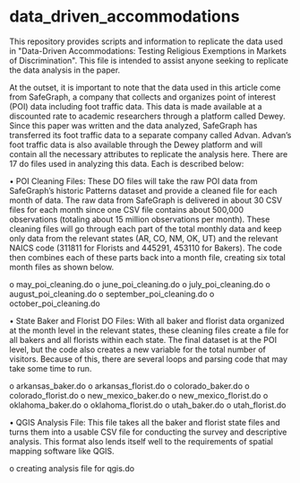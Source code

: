 # data_driven_accommodations
This repository provides scripts and information to replicate the data used in "Data-Driven Accommodations: Testing Religious Exemptions in Markets of Discrimination". This file is intended to assist anyone seeking to replicate the data analysis in the paper.

At the outset, it is important to note that the data used in this article come from SafeGraph, a company that collects and organizes point of interest (POI) data including foot traffic data. This data is made available at a discounted rate to academic researchers through a platform called Dewey. Since this paper was written and the data analyzed, SafeGraph has transferred its foot traffic data to a separate company called Advan. Advan’s foot traffic data is also available through the Dewey platform and will contain all the necessary attributes to replicate the analysis here. There are 17 do files used in analyzing this data. Each is described below:

•	POI Cleaning Files: These DO files will take the raw POI data from SafeGraph’s historic Patterns dataset and provide a cleaned file for each month of data. The raw data from SafeGraph is delivered in about 30 CSV files for each month since one CSV file contains about 500,000 observations (totaling about 15 million observations per month). These cleaning files will go through each part of the total monthly data and keep only data from the relevant states (AR, CO, NM, OK, UT) and the relevant NAICS code (311811 for Florists and 445291, 453110 for Bakers). The code then combines each of these parts back into a month file, creating six total month files as shown below.

o	may_poi_cleaning.do
o	june_poi_cleaning.do
o	july_poi_cleaning.do
o	august_poi_cleaning.do
o	september_poi_cleaning.do
o	october_poi_cleaning.do

•	State Baker and Florist DO Files: With all baker and florist data organized at the month level in the relevant states, these cleaning files create a file for all bakers and all florists within each state. The final dataset is at the POI level, but the code also creates a new variable for the total number of visitors. Because of this, there are several loops and parsing code that may take some time to run.

o	arkansas_baker.do
o	arkansas_florist.do
o	colorado_baker.do
o	colorado_florist.do
o	new_mexico_baker.do
o	new_mexico_florist.do
o	oklahoma_baker.do
o	oklahoma_florist.do
o	utah_baker.do
o	utah_florist.do

•	QGIS Analysis File: This file takes all the baker and florist state files and turns them into a usable CSV file for conducting the survey and descriptive analysis. This format also lends itself well to the requirements of spatial mapping software like QGIS.

o	creating analysis file for qgis.do




